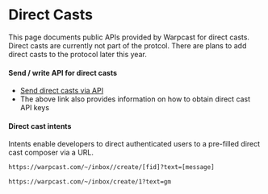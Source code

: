 # Direct Casts

This page documents public APIs provided by Warpcast for direct casts. Direct casts are currently not part of the protcol. There are plans to add direct casts to the protocol later this year.

#### Send / write API for direct casts

- [Send direct casts via API](https://www.notion.so/warpcast/Public-Programmable-DCs-v1-50d9d99e34ac4d10add55bd26a91804f)
- The above link also provides information on how to obtain direct cast API keys

#### Direct cast intents

Intents enable developers to direct authenticated users to a pre-filled direct cast composer via a URL.

```bash
https://warpcast.com/~/inbox//create/[fid]?text=[message]

https://warpcast.com/~/inbox/create/1?text=gm
```
